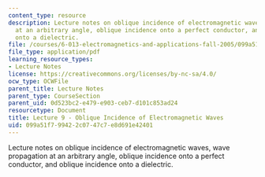 ```yaml
---
content_type: resource
description: Lecture notes on oblique incidence of electromagnetic waves, wave propagation
  at an arbitrary angle, oblique incidence onto a perfect conductor, and oblique incidence
  onto a dielectric.
file: /courses/6-013-electromagnetics-and-applications-fall-2005/099a51f799422c0747c7e8d691e42401_lec9.pdf
file_type: application/pdf
learning_resource_types:
- Lecture Notes
license: https://creativecommons.org/licenses/by-nc-sa/4.0/
ocw_type: OCWFile
parent_title: Lecture Notes
parent_type: CourseSection
parent_uid: 0d523bc2-e479-e903-ceb7-d101c853ad24
resourcetype: Document
title: Lecture 9 - Oblique Incidence of Electromagnetic Waves
uid: 099a51f7-9942-2c07-47c7-e8d691e42401
---
```

Lecture notes on oblique incidence of electromagnetic waves, wave propagation at an arbitrary angle, oblique incidence onto a perfect conductor, and oblique incidence onto a dielectric.